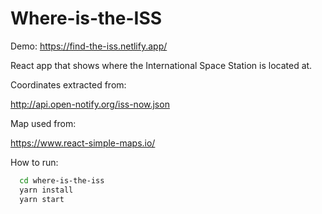 # Where-is-the-ISS

Demo: https://find-the-iss.netlify.app/

React app that shows where the International Space Station is located at.

Coordinates extracted from:

http://api.open-notify.org/iss-now.json

Map used from:

https://www.react-simple-maps.io/

How to run: 

```bash
  cd where-is-the-iss
  yarn install
  yarn start
```

